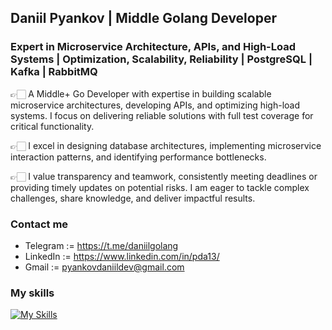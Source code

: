 ## Daniil Pyankov | Middle Golang Developer

### Expert in Microservice Architecture, APIs, and High-Load Systems | Optimization, Scalability, Reliability | PostgreSQL | Kafka | RabbitMQ

👉🏻 A Middle+ Go Developer with expertise in building scalable microservice architectures, developing APIs, and optimizing high-load systems. I focus on delivering reliable solutions with full test coverage for critical functionality.

👉🏻 I excel in designing database architectures, implementing microservice interaction patterns, and identifying performance bottlenecks. 

👉🏻 I value transparency and teamwork, consistently meeting deadlines or providing timely updates on potential risks. I am eager to tackle complex challenges, share knowledge, and deliver impactful results. 

### Contact me
- Telegram := https://t.me/daniilgolang
- LinkedIn := https://www.linkedin.com/in/pda13/
- Gmail := pyankovdaniildev@gmail.com

### My skills
[![My Skills](https://skillicons.dev/icons?i=go,postgres,kafka,rabbitmq,redis)](https://skillicons.dev)

